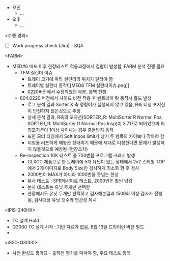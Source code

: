 - 오전
	- ...
- 오후
	- ...

<수행 경과>
- [ ] Work progress check (Jira) - SQA

\<FARM>
- MED#6 배포 이후 현장테스트 적용과정에서 결함이 발생함, FARM 분석 진행 필요
	- TFM 실린더 이슈
		- 트레이 크기에 따라 실린더의 위치가 달라야 함
		- 트레이별 실린더 동작![[MED6 TFM 실린더이슈.png]]
		- 0220버전에서 수정되었던 부분, 롤백 진행
	- 804.0220 버전에서 사이드 비전 적용 후 빈트레이 랏 동작시 홀드 발생
		- 로그 분석 결과 Sorter X 축 명령어가 실행되지 않고 있음, R축 티칭 포지션이 안전하지 않은것으로 추정
		- 상세 분석 결과, R축의 포지션(SORTER_R: MultiSorter R Normal Pos, SORTER_R: MultiSorter R Normal Pos Insp)이 3.717로 되어있으며 티칭포지션이 1이상 차이나는 경우 충돌방지 동작
		- 또한 모터 티칭에서 Soft Inpos limit가 상기 두 항목의 차이보다 작아야 함
		- 티칭을 러프하게 해놓은 상태이기 때문에 제대로 티칭한다면 문제가 발생하지 않을것으로 예상됨 (현장조치)
	- Re-inspection 10K 테스트 중 700번쯤 프로그램 크래시 발생
		- CLXCC 제품으로 한 트레이에 5개 유닛이 있는 상태에서 2x2 스티칭 TOP에서 2개 이미지로 Body Size만 검사하게 최소화 한 후 검사
		- 2000번이 MAX가 아니라 1000번을 못넘는 현상
		- 본사 테스트 : SPR레시피로 테스트, 2000번은 훨씬 넘김
		- 본사 테스트는 유닛 두개만 선택함
		- 현장에서도 유닛 두개만 선택하고 검사해본결과 1500회 이상 검사가 진행됨, 검사대상 유닛 갯수와 연관성 제시

\<iPIS-340HX>
- TC 설계 Hold
- Q3000 TC 설계 시작 : 기반 자료가 없음, 8월 13일 드라이런 버전 빌드
- 

\<iSSD-Q3000>
- 사전 완성도 평가표 - 출하전 평가를 마쳐야 함, 주요 테스트 항목